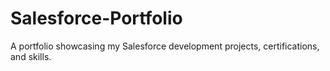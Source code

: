 # Salesforce-Portfolio
A portfolio showcasing my Salesforce development projects, certifications, and skills.
